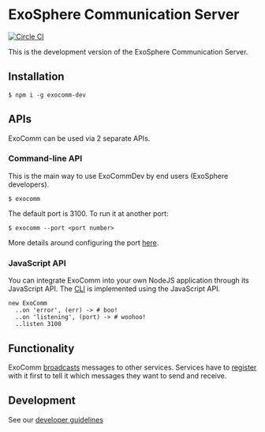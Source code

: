 # ExoSphere Communication Server

[![Circle CI](https://circleci.com/gh/Originate/exocomm-dev.svg?style=shield&circle-token=0f68f90da677a3c5bffc88d9d41910c00f10b81e)](https://circleci.com/gh/Originate/exocomm-dev)

This is the development version of the ExoSphere Communication Server.


## Installation

```
$ npm i -g exocomm-dev
```

## APIs

ExoComm can be used via 2 separate APIs.


### Command-line API

This is the main way to use ExoCommDev by end users (ExoSphere developers).

```
$ exocomm
```

The default port is 3100. To run it at another port:

```
$ exocomm --port <port number>
```

More details around configuring the port [here](features/configuring-the-port.feature).


### JavaScript API

You can integrate ExoComm into your own NodeJS application through its JavaScript API.
The [CLI](src/cli.ls) is implemented using the JavaScript API.

```livescript
new ExoComm
  ..on 'error', (err) -> # boo!
  ..on 'listening', (port) -> # woohoo!
  ..listen 3100
```


## Functionality

ExoComm [broadcasts](features/broadcasting-messages.feature) messages to other services.
Services have to [register](features/registering-services.feature) with it first
to tell it which messages they want to send and receive.


## Development

See our [developer guidelines](CONTRIBUTING.md)
